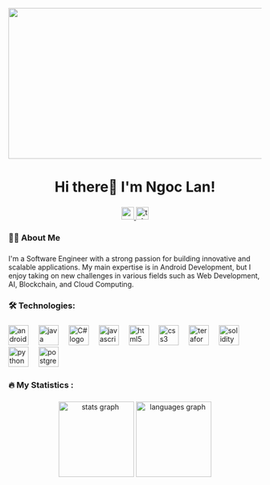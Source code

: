 <br clear="both">

<div align="center">
  <img height="300" width="600" src="https://media.giphy.com/media/L1R1tvI9svkIWwpVYr/giphy.gif?cid=790b7611tn2wnq5mncnsnz7bj5r0uqrfmhgcu7owp020mwes&ep=v1_gifs_search&rid=giphy.gif&ct=g"  />
</div>

###

<h1 align="center">Hi there👋 I'm Ngoc Lan!</h1>

###

<div align="center">
  <a href="https://www.youtube.com/@codewithlanie" target="_blank">
    <img src="https://img.shields.io/static/v1?message=Youtube&logo=youtube&label=&color=FF0000&logoColor=white&labelColor=&style=for-the-badge" height="25" alt="youtube logo"  />
  </a>
  <a href="https://t.me/ltnlan" target="_blank">
    <img src="https://img.shields.io/static/v1?message=Telegram&logo=telegram&label=&color=2CA5E0&logoColor=white&labelColor=&style=for-the-badge" height="25" alt="telegram logo"  />
  </a>
</div>


###

<h3 align="left">👩‍💻  About Me</h3>

###

<p align="left"> 
I'm a Software Engineer with a strong passion for building innovative and scalable applications. My main expertise is in Android Development, but I enjoy taking on new challenges in various fields such as Web Development, AI, Blockchain, and Cloud Computing.</p>


###

<h3 align="left">🛠 Technologies:</h3>

###

<div align="left">

  <img src="https://www.svgrepo.com/show/184140/android.svg" height="40" alt="android logo"  />
  <img width="12" />
  <img src="https://cdn.worldvectorlogo.com/logos/java.svg" height="40" alt="java logo"  />
  <img width="12" />
  <img src="https://cdn.worldvectorlogo.com/logos/c--4.svg" height="40" alt="C# logo"  />
  <img width="12" />
  <img src="https://cdn.jsdelivr.net/gh/devicons/devicon/icons/javascript/javascript-original.svg" height="40" alt="javascript logo"  />
  <img width="12" />
  <img src="https://cdn.jsdelivr.net/gh/devicons/devicon/icons/html5/html5-original.svg" height="40" alt="html5 logo"  />
  <img width="12" />
  <img src="https://cdn.jsdelivr.net/gh/devicons/devicon/icons/css3/css3-original.svg" height="40" alt="css3 logo"  />
  <img width="12" />
  <img src="https://www.svgrepo.com/show/354447/terraform-icon.svg" height="40" alt="teraform logo"  />
  <img width="12" />
  <img src="https://img.icons8.com/?size=512&id=HOqGCOyHDbd4&format=png" height="40" alt="solidity logo"  />
  <img width="12" />
  <img src="https://skillicons.dev/icons?i=py" height="40" alt="python logo"  />
  <img width="12" />
  <img src="https://skillicons.dev/icons?i=postgres" height="40" alt="postgresql logo"  />
</div>

###

<h3 align="left">🔥   My Statistics :</h3>

###

<div align="center">
  <img src="https://github-readme-stats.vercel.app/api?username=lnlan1810&hide_title=false&hide_rank=false&show_icons=true&include_all_commits=true&count_private=true&disable_animations=false&theme=dracula&locale=en&hide_border=false&order=1" height="150" alt="stats graph"  />
  <img src="https://github-readme-stats.vercel.app/api/top-langs?username=lnlan1810&locale=en&hide_title=false&layout=compact&card_width=320&langs_count=5&theme=dracula&hide_border=false&order=2" height="150" alt="languages graph"  />
</div>

###
